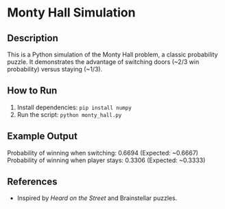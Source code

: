 # Monty Hall Simulation

## Description
This is a Python simulation of the Monty Hall problem, a classic probability puzzle. It demonstrates the advantage of switching doors (~2/3 win probability) versus staying (~1/3).

## How to Run
1. Install dependencies: `pip install numpy`
2. Run the script: `python monty_hall.py`

## Example Output
Probability of winning when switching: 0.6694 (Expected: ~0.6667)
Probability of winning when player stays: 0.3306 (Expected: ~0.3333)

## References
- Inspired by *Heard on the Street* and Brainstellar puzzles.
